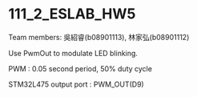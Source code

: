 # 111_2_ESLAB_HW5

Team members: 吳紹睿(b08901113), 林家弘(b08901112)

Use PwmOut to modulate LED blinking.

PWM : 0.05 second period, 50% duty cycle

STM32L475 output port : PWM_OUT(D9)
